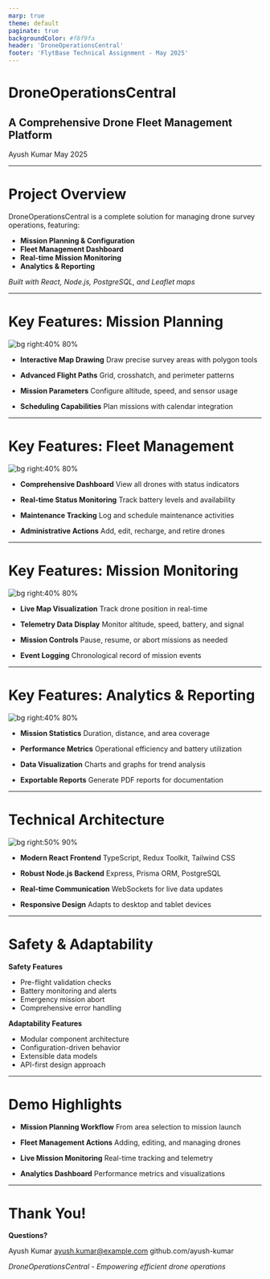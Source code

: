 ```yaml
---
marp: true
theme: default
paginate: true
backgroundColor: #f8f9fa
header: 'DroneOperationsCentral'
footer: 'FlytBase Technical Assignment - May 2025'
---
```


<!-- _class: lead -->
# DroneOperationsCentral

## A Comprehensive Drone Fleet Management Platform

Ayush Kumar
May 2025

---

# Project Overview

DroneOperationsCentral is a complete solution for managing drone survey operations, featuring:

- **Mission Planning & Configuration**
- **Fleet Management Dashboard**
- **Real-time Mission Monitoring**
- **Analytics & Reporting**

*Built with React, Node.js, PostgreSQL, and Leaflet maps*

---

# Key Features: Mission Planning

![bg right:40% 80%](https://images.unsplash.com/photo-1508444845599-5c89863b1c44?q=80&w=1000)

- **Interactive Map Drawing**
  Draw precise survey areas with polygon tools

- **Advanced Flight Paths**
  Grid, crosshatch, and perimeter patterns

- **Mission Parameters**
  Configure altitude, speed, and sensor usage

- **Scheduling Capabilities**
  Plan missions with calendar integration

---

# Key Features: Fleet Management

![bg right:40% 80%](https://images.unsplash.com/photo-1473968512647-3e447244af8f?q=80&w=1000)

- **Comprehensive Dashboard**
  View all drones with status indicators

- **Real-time Status Monitoring**
  Track battery levels and availability

- **Maintenance Tracking**
  Log and schedule maintenance activities

- **Administrative Actions**
  Add, edit, recharge, and retire drones

---

# Key Features: Mission Monitoring

![bg right:40% 80%](https://images.unsplash.com/photo-1527977966376-1c8408f9f108?q=80&w=1000)

- **Live Map Visualization**
  Track drone position in real-time

- **Telemetry Data Display**
  Monitor altitude, speed, battery, and signal

- **Mission Controls**
  Pause, resume, or abort missions as needed

- **Event Logging**
  Chronological record of mission events

---

# Key Features: Analytics & Reporting

![bg right:40% 80%](https://images.unsplash.com/photo-1551288049-bebda4e38f71?q=80&w=1000)

- **Mission Statistics**
  Duration, distance, and area coverage

- **Performance Metrics**
  Operational efficiency and battery utilization

- **Data Visualization**
  Charts and graphs for trend analysis

- **Exportable Reports**
  Generate PDF reports for documentation

---

# Technical Architecture

![bg right:50% 90%](https://miro.medium.com/v2/resize:fit:1200/1*Y5S3wOm52_6gPHgXPf2qqw.jpeg)

- **Modern React Frontend**
  TypeScript, Redux Toolkit, Tailwind CSS

- **Robust Node.js Backend**
  Express, Prisma ORM, PostgreSQL

- **Real-time Communication**
  WebSockets for live data updates

- **Responsive Design**
  Adapts to desktop and tablet devices

---

# Safety & Adaptability

**Safety Features**
- Pre-flight validation checks
- Battery monitoring and alerts
- Emergency mission abort
- Comprehensive error handling

**Adaptability Features**
- Modular component architecture
- Configuration-driven behavior
- Extensible data models
- API-first design approach

---

# Demo Highlights

- **Mission Planning Workflow**
  From area selection to mission launch

- **Fleet Management Actions**
  Adding, editing, and managing drones

- **Live Mission Monitoring**
  Real-time tracking and telemetry

- **Analytics Dashboard**
  Performance metrics and visualizations

---

<!-- _class: lead -->
# Thank You!

**Questions?**

Ayush Kumar
ayush.kumar@example.com
github.com/ayush-kumar

*DroneOperationsCentral - Empowering efficient drone operations*

